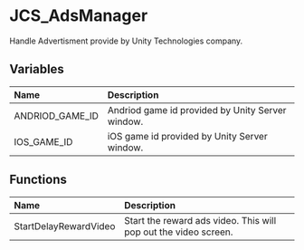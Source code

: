 # JCS_AdsManager

Handle Advertisment provide by Unity Technologies company.

## Variables

| Name            | Description                                      |
|:----------------|:-------------------------------------------------|
| ANDRIOD_GAME_ID | Andriod game id provided by Unity Server window. |
| IOS_GAME_ID     | iOS game id provided by Unity Server window.     |

## Functions

| Name                  | Description                                                     |
|:----------------------|:----------------------------------------------------------------|
| StartDelayRewardVideo | Start the reward ads video. This will pop out the video screen. |
